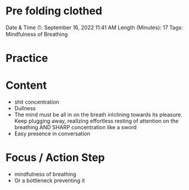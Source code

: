 # Pre folding clothed

Date & Time ⏰: September 16, 2022 11:41 AM
Length (Minutes): 17
Tags: Mindfulness of Breathing

# Practice

# Content

- shit concentration
- Dullness
- The mind must be all in on the breath inlclining towards its pleasure. Keep plugging away, realIzing effortless resting of attention on the breathing AND SHARP concentration like a sword
- Easy presence in conversation

# Focus / Action Step

- mindfulness of breathing
- Or a bottleneck preventing it